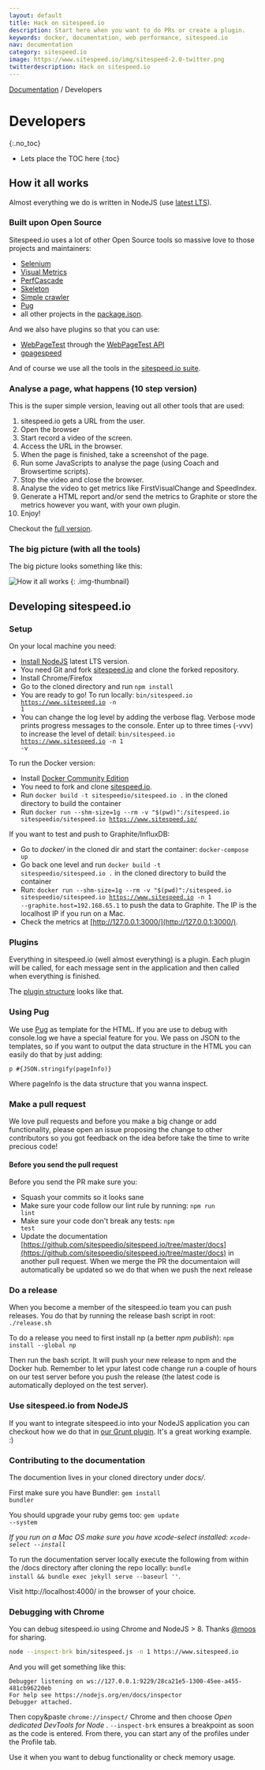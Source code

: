 ```yaml
---
layout: default
title: Hack on sitespeed.io
description: Start here when you want to do PRs or create a plugin.
keywords: docker, documentation, web performance, sitespeed.io
nav: documentation
category: sitespeed.io
image: https://www.sitespeed.io/img/sitespeed-2.0-twitter.png
twitterdescription: Hack on sitespeed.io
---
```


[Documentation]({{site.baseurl}}/documentation/sitespeed.io/) / Developers

# Developers
{:.no_toc}

* Lets place the TOC here
{:toc}

## How it all works
Almost everything we do is written in NodeJS (use [latest LTS](https://nodejs.org/en/)).

### Built upon Open Source
Sitespeed.io uses a lot of other Open Source tools so massive love to those projects and maintainers:

 * [Selenium](http://www.seleniumhq.org/)
 * [Visual Metrics](https://github.com/WPO-Foundation/visualmetrics)
 * [PerfCascade](https://github.com/micmro/PerfCascade)
 * [Skeleton](http://getskeleton.com)
 * [Simple crawler](https://github.com/cgiffard/node-simplecrawler)
 * [Pug](https://www.npmjs.com/package/pug)
 * all other projects in the [package.json](https://github.com/sitespeedio/sitespeed.io/blob/master/package.json).

And we also have plugins so that you can use:

 * [WebPageTest](https://www.webpagetest.org) through the [WebPageTest API](https://github.com/marcelduran/webpagetest-api)
 * [gpagespeed](https://www.npmjs.com/package/gpagespeed)

And of course we use all the tools in the [sitespeed.io suite]({{site.baseurl}}/documentation/).

### Analyse a page, what happens (10 step version)
This is the super simple version, leaving out all other tools that are used:

1. sitespeed.io gets a URL from the user.
2. Open the browser
3. Start record a video of the screen.
4. Access the URL in the browser.
5. When the page is finished, take a screenshot of the page.
6. Run some JavaScripts to analyse the page (using Coach and Browsertime scripts).
7. Stop the video and close the browser.
8. Analyse the video to get metrics like FirstVisualChange and SpeedIndex.
9. Generate a HTML report and/or send the metrics to Graphite or store the metrics however you want, with your own plugin.
10. Enjoy!

Checkout the [full version](/documentation/sitespeed.io/browsers/#how-does-it-work-behind-the-scene).

### The big picture (with all the tools)
The big picture looks something like this:

![How it all works]({{site.baseurl}}/img/sitespeed-universe-5.png)
{: .img-thumbnail}

## Developing sitespeed.io

### Setup
On your local machine you need:

- [Install NodeJS](https://nodejs.org/en/download/) latest LTS version.
- You need Git and fork [sitespeed.io](https://github.com/sitespeedio/sitespeed.io) and clone the forked repository.
- Install Chrome/Firefox
- Go to the cloned directory and run <code>npm install</code>
- You are ready to go! To run locally: <code>bin/sitespeed.io https://www.sitespeed.io -n 1</code>
- You can change the log level by adding the verbose flag. Verbose mode prints progress messages to the console. Enter up to three times (-vvv) to increase the level of detail: <code>bin/sitespeed.io https://www.sitespeed.io -n 1 -v</code>


To run the Docker version:

- Install [Docker Community Edition](https://docs.docker.com/install/)
- You need to fork and clone [sitespeed.io](https://github.com/sitespeedio/sitespeed.io).
- Run <code>docker build -t sitespeedio/sitespeed.io .</code> in the cloned directory to build the container
- Run <code>docker run --shm-size=1g --rm -v "$(pwd)":/sitespeed.io sitespeedio/sitespeed.io https://www.sitespeed.io/</code>

If you want to test and push to Graphite/InfluxDB:

- Go to *docker/* in the cloned dir and start the container: <code>docker-compose up</code>
- Go back one level and run <code>docker build -t sitespeedio/sitespeed.io .</code> in the cloned directory to build the container
- Run: <code>docker run --shm-size=1g --rm -v "$(pwd)":/sitespeed.io sitespeedio/sitespeed.io https://www.sitespeed.io -n 1 --graphite.host=192.168.65.1</code> to push the data to Graphite. The IP is the localhost IP if you run on a Mac.
- Check the metrics at [http://127.0.0.1:3000/](http://127.0.0.1:3000/).

### Plugins
Everything in sitespeed.io (well almost everything) is a plugin. Each plugin will be called, for each message sent in the application and then called when everything is finished.

The [plugin structure]({{site.baseurl}}/documentation/sitespeed.io/plugins/#create-your-own-plugin) looks like that.

### Using Pug
We use [Pug](https://pugjs.org) as template for the HTML. If you are use to debug with console.log we have a special feature for you. We pass on JSON to the templates, so if you want to output the data structure in the HTML you can easily do that by just adding:

~~~
p #{JSON.stringify(pageInfo)}
~~~

Where pageInfo is the data structure that you wanna inspect.

### Make a pull request
 
 We love pull requests and before you make a big change or add functionality, please open an issue proposing the change to other contributors so you got feedback on the idea before take the time to write precious code!

#### Before you send the pull request 

Before you send the PR make sure you: 
 * Squash your commits so it looks sane
 * Make sure your code follow our lint rule by running: <code>npm run lint</code>
 * Make sure your code don't break any tests: <code>npm test</code>
 * Update the documentation [https://github.com/sitespeedio/sitespeed.io/tree/master/docs](https://github.com/sitespeedio/sitespeed.io/tree/master/docs) in another pull request. When we merge the PR the documentaion will automatically be updated so we do that when we push the next release

### Do a release
When you become a member of the sitespeed.io team you can push releases. You do that by running the release bash script in root: <code>./release.sh</code>

To do a release you need to first install np (a better *npm publish*): <code>npm install --global np</code>

Then run the bash script. It will push your new release to npm and the Docker hub. Remember to let ypur latest code change run a couple of hours on our test server before you push the release (the latest code is automatically deployed on the test server).

### Use sitespeed.io from NodeJS
If you want to integrate sitespeed.io into your NodeJS application you can checkout how we do that in [our Grunt plugin](https://github.com/sitespeedio/grunt-sitespeedio/blob/master/tasks/sitespeedio.js). It's a great working example. :)

### Contributing to the documentation
The documention lives in your cloned directory under *docs/*.

First make sure you have Bundler: <code>gem install bundler</code>

You should upgrade your ruby gems too: <code>gem update --system</code>

*If you run on a Mac OS make sure you have xcode-select installed: <code>xcode-select --install</code>*

To run the documentation server locally execute the following from within the /docs directory after cloning the repo locally: <code>bundle install && bundle exec jekyll serve --baseurl ''</code>.

Visit http://localhost:4000/ in the browser of your choice.

### Debugging with Chrome
You can debug sitespeed.io using Chrome and NodeJS > 8. Thanks [@moos](https://github.com/moos) for sharing.

~~~bash
node --inspect-brk bin/sitespeed.js -n 1 https://www.sitespeed.io
~~~

And you will get something like this:

~~~
Debugger listening on ws://127.0.0.1:9229/28ca21e5-1300-45ee-a455-481cb96220eb
For help see https://nodejs.org/en/docs/inspector
Debugger attached.
~~~


Then copy&paste <code>chrome://inspect/</code> Chrome and then choose *Open dedicated DevTools for Node*
. <code>--inspect-brk</code> ensures a breakpoint as soon as the code is entered. From there, you can start any of the profiles under the Profile tab.

Use it when you want to debug functionality or check memory usage.
